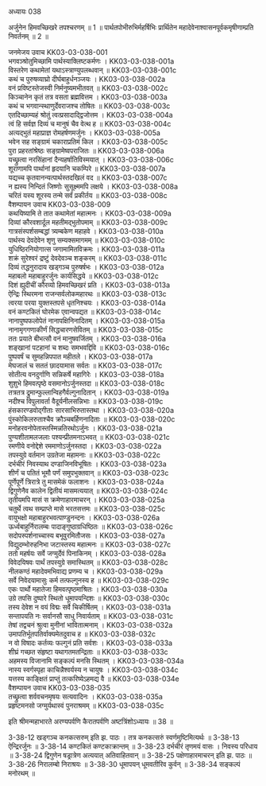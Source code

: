 अध्यायः 038

अर्जुनेन हिमवच्छिखरे तपश्चरणम् ॥ 1 ॥ पार्थतपोभीरुभिर्महर्षिभिः प्रार्थितेन महादेवेनाश्वासनपूर्वकमृषीणाम्प्रति निवर्तनम् ॥ 2 ॥

जनमेजय उवाच 	KK03-03-038-001  
भगवञ्श्रोतुमिच्छामि पार्थस्याक्लिष्टकर्मणः ।	KK03-03-038-001a  
विस्तरेण कथामेतां यथाऽस्त्राण्युपलब्धवान् ॥	KK03-03-038-001c  
कथं च पुरुषव्याघ्रो दीर्घबाहुर्धनञ्जयः ।	KK03-03-038-002a  
वनं प्रविष्टस्तेजस्वी निर्मनुष्यमभीतवत् ॥	KK03-03-038-002c  
किञ्चानेन कृतं तत्र वसता ब्रह्मवित्तम ।	KK03-03-038-003a  
कथं च भगवान्स्थाणुर्देवराजश्च तोषितः ॥	KK03-03-038-003c  
एतदिच्छाम्यहं श्रोतुं त्वत्प्रसादाद्द्विजोत्तम ।	KK03-03-038-004a  
त्वं हि सर्वज्ञ दिव्यं च मानुषं चैव वेत्थ ह ॥	KK03-03-038-004c  
अत्यद्भुतं महाप्राज्ञ रोमहर्षणमर्जुनः ।	KK03-03-038-005a  
भवेन सह सङ्ग्रामं चकाराप्रतिमं किल ।	KK03-03-038-005c  
पुरा प्रहरतांश्रेष्ठः सङ्ग्रामेष्वपराजितः ॥	KK03-03-038-006a  
यच्छ्रुत्वा नरसिंहानां दैन्यहर्षातिविस्मयात् ।	KK03-03-038-006c  
शूराणामपि पार्थानां हृदयानि चकम्पिरे ॥	KK03-03-038-007a  
यद्यच्च कृतवानन्यत्पार्थस्तदखिलं वद ॥	KK03-03-038-007c  
न ह्यस्य निन्दितं जिष्णोः सुसूक्ष्ममपि लक्षये ।	KK03-03-038-008a  
चरितं यस्य शूरस्य तन्मे सर्वं प्रकीर्तय ॥	KK03-03-038-008c  
वैशम्पायन उवाच 	KK03-03-038-009  
कथयिष्यामि ते तात कथामेतां महात्मनः ।	KK03-03-038-009a  
दिव्यां कौरवशार्दूल महतीमद्भुतोपमाम् ॥	KK03-03-038-009c  
गात्रसंस्पर्शसम्बद्धां त्र्यम्बकेण महाहवे ।	KK03-03-038-010a  
पार्थस्य देवदेवेन शृणु सम्यक्समागमम् ॥	KK03-03-038-010c  
युधिष्ठिरनियोगात्स जगामामितविक्रमः ।	KK03-03-038-011a  
शक्रं सुरेश्वरं द्रष्टुं देवदेवञ्च शङ्करम् ॥	KK03-03-038-011c  
दिव्यं तद्धनुरादाय खड्गञ्च पुरुषर्षभः ।	KK03-03-038-012a  
महाबलो महाबाहुरर्जुनः कार्यसिद्धये ॥	KK03-03-038-012c  
दिशं ह्युदीचीं कौरव्यो हिमवच्छिखरं प्रति ।	KK03-03-038-013a  
ऐन्द्रिः स्थिरमना राजन्सर्वलोकमहारथः ॥	KK03-03-038-013c  
त्वरया परया युक्तस्तपसे धृतनिश्चयः ।	KK03-03-038-014a  
वनं कण्टकितं घोरमेक एवान्वपद्यत ॥	KK03-03-038-014c  
नानापुष्पफलोपेतं नानापक्षिनिनादितम् ।	KK03-03-038-015a  
नानामृगगणाकीर्णं सिद्धचारणसेवितम् ॥	KK03-03-038-015c  
ततः प्रयाते बीभत्सौ वनं मानुषवर्जितम् ।	KK03-03-038-016a  
शङ्खानां पटहानां च शब्दः समभवद्दिवि ॥	KK03-03-038-016c  
पुष्पवर्षं च सुमहन्निपपात महीतले ।	KK03-03-038-017a  
मेघजालं च सततं छादयामास सर्वतः ॥	KK03-03-038-017c  
सोतीत्य वनदुर्गाणि सन्निकर्षे महागिरेः ।	KK03-03-038-018a  
शुशुभे हिमवत्पृष्ठे वसमानोऽर्जुनस्तदा ॥	KK03-03-038-018c  
तत्रतत्र द्रुमान्फुल्लान्विहगैर्वल्गुनादितान् ।	KK03-03-038-019a  
नदीश्च विपुलावर्ता वैदूर्यनीलसन्निभाः ॥	KK03-03-038-019c  
हंसकारण्डवोद्गीताः सारसाभिरुतास्तथा ।	KK03-03-038-020a  
पुंस्कोकिलरुताश्चैव क्रौञ्चबर्हिणनादिताः ॥	KK03-03-038-020c  
मनोहरवनोपेतास्तस्मिन्नतिरथोऽर्जुनः ।	KK03-03-038-021a  
पुण्यशीतामलजलाः पश्यन्प्रीतमनाऽभवत् ॥	KK03-03-038-021c  
रमणीये वनोद्देशे रममाणोऽर्जुनस्तदा ।	KK03-03-038-022a  
तपस्युग्रे वर्तमान उग्रतेजा महामनाः ॥	KK03-03-038-022c  
दर्भचीरं निवस्याथ दण्डाजिनविभूषितः ।	KK03-03-038-023a  
शीर्णं च पतितं भूमौ पर्णं समुपभुक्तवान् ॥	KK03-03-038-023c  
पूर्णेपूर्णे त्रिरात्रे तु मासमेकं फलाशनः ।	KK03-03-038-024a  
द्विगुणेनैव कालेन द्वितीयं मासमत्ययात् ॥	KK03-03-038-024c  
तृतीयमपि मासं स क्रमेणाहारमाचरन् ।	KK03-03-038-025a  
चतुर्थे त्वथ सम्प्राप्ते मासे भरतसत्तमः ॥	KK03-03-038-025c  
वायुभक्षो महाबाहुरभवत्पाण्डुनन्दनः ।	KK03-03-038-026a  
ऊर्ध्वबाहुर्निरालम्बः पादाङ्गुष्ठाग्रधिष्ठितः ॥	KK03-03-038-026c  
सदोपस्पर्शनाच्चास्य बभूवुरमितौजसः ।	KK03-03-038-027a  
विद्युदम्भोरुहनिभा जटास्तस्य महात्मनः ॥	KK03-03-038-027c  
ततो महर्षयः सर्वे जग्मुर्देवं पिनाकिनम् ।	KK03-03-038-028a  
विवेदयिषवः पार्थं तपस्युग्रे समास्थितम् ॥	KK03-03-038-028c  
नीलकण्ठं महादेवमभिवाद्य प्रणम्य च ।	KK03-03-038-029a  
सर्वे निवेदयामासुः कर्म तत्फल्गुनस्य ह ॥	KK03-03-038-029c  
एकः पार्थो महातेजा हिमवत्पृष्ठमाश्रितः ।	KK03-03-038-030a  
उग्रे तपसि दुष्पारे स्थितो धूमापयन्दिशः ॥	KK03-03-038-030c  
तस्य देवेश न वयं विद्मः सर्वे चिकीर्षितम् ।	KK03-03-038-031a  
सन्तापयति नः सर्वानसौ साधु निवार्यताम् ॥	KK03-03-038-031c  
तेषां तद्वचनं श्रुत्वा मुनीनां भावितात्मनाम् ।	KK03-03-038-032a  
उमापतिर्भूतपतिर्वाक्यमेतदुवाच ह ॥	KK03-03-038-032c  
न वो विषादः कर्तव्यः फल्गुनं प्रति सर्वशः ।	KK03-03-038-033a  
शीघ्रं गच्छत संहृष्टा यथागतमतन्द्रिताः ॥	KK03-03-038-033c  
अहमस्य विजानामि सङ्कल्पं मनसि स्थितम् ।	KK03-03-038-034a  
नास्य स्वर्गस्पृहा काचिन्नैश्वर्यस्य न चायुषः ।	KK03-03-038-034c  
यत्तस्य काङ्क्षितं प्राप्तुं तत्करिष्येऽहमद्य वै ॥	KK03-03-038-034e  
वैशम्पायन उवाच 	KK03-03-038-035  
तच्छ्रुत्वा शर्ववचनमृषयः सत्यवादिनः ।	KK03-03-038-035a  
प्रहृष्टमनसो जग्मुर्यथास्वं पुनराश्रमम् ॥	KK03-03-038-035c  

इति श्रीमन्महाभारते अरण्यपर्वणि कैरातपर्वणि अष्टत्रिंशोऽध्यायः ॥ 38 ॥

3-38-12 खड्गञ्च कनकत्सरुम् इति झ. पाठः । तत्र कनकत्सरुं स्वर्णमुष्टिमित्यर्थः ॥ 3-38-13 ऐन्द्रिरर्जुनः ॥ 3-38-14 कण्टकितं कण्टकाक्रान्तम् ॥ 3-38-23 दर्भचीरं तृणमयं वासः । निवस्य परिधाय ॥ 3-38-24 द्विगुणेन षड्रात्रेण अत्ययात् अतिवाहितवान् ॥ 3-38-25 पक्षेणाहारमाचरन् इति झ. पाठः ॥ 3-38-26 निरालम्बो निराश्रयः ॥ 3-38-30 धूमापयन् धूमवतीरिव कुर्वन् ॥ 3-38-34 सङ्कल्पं मनोरथम् ॥
